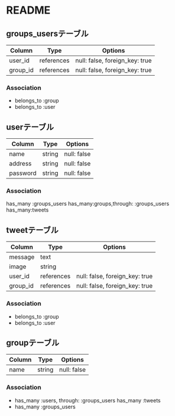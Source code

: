 # README

## groups_usersテーブル

|Column|Type|Options|
|------|----|-------|
|user_id|references|null: false, foreign_key: true|
|group_id|references|null: false, foreign_key: true|

### Association
- belongs_to :group
- belongs_to :user


## userテーブル

|Column|Type|Options|
|------|----|-------|
|name|string|null: false|
|address|string|null: false|
|password|string|null: false|

### Association
 has_many :groups_users
 has_many:groups,through: :groups_users
 has_many:tweets


## tweetテーブル

|Column|Type|Options|
|------|----|-------|
|message|text||
|image|string||
|user_id|references|null: false, foreign_key: true|
|group_id|references|null: false, foreign_key: true|

### Association
- belongs_to :group
- belongs_to :user


## groupテーブル

|Column|Type|Options|
|------|----|-------|
|name|string|null: false|

### Association
- has_many :users, through: :groups_users
  has_many :tweets
- has_many :groups_users